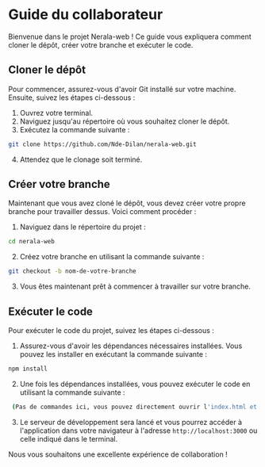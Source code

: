 
# Guide du collaborateur

Bienvenue dans le projet Nerala-web ! Ce guide vous expliquera comment cloner le dépôt, créer votre branche et exécuter le code.

## Cloner le dépôt

Pour commencer, assurez-vous d'avoir Git installé sur votre machine. Ensuite, suivez les étapes ci-dessous :

1. Ouvrez votre terminal.
2. Naviguez jusqu'au répertoire où vous souhaitez cloner le dépôt.
3. Exécutez la commande suivante :

```bash
git clone https://github.com/Nde-Dilan/nerala-web.git
```

4. Attendez que le clonage soit terminé.

## Créer votre branche

Maintenant que vous avez cloné le dépôt, vous devez créer votre propre branche pour travailler dessus. Voici comment procéder :

1. Naviguez dans le répertoire du projet :

```bash
cd nerala-web
```

2. Créez votre branche en utilisant la commande suivante :

```bash
git checkout -b nom-de-votre-branche
```

3. Vous êtes maintenant prêt à commencer à travailler sur votre branche.

## Exécuter le code

Pour exécuter le code du projet, suivez les étapes ci-dessous :

1. Assurez-vous d'avoir les dépendances nécessaires installées. Vous pouvez les installer en exécutant la commande suivante :

```bash
npm install
```

2. Une fois les dépendances installées, vous pouvez exécuter le code en utilisant la commande suivante :

```bash
 (Pas de commandes ici, vous pouvez directement ouvrir l'index.html et commencer à coder ou utiliser live Server pour avoir un petit serveur pour le developement)
```

3. Le serveur de développement sera lancé et vous pourrez accéder à l'application dans votre navigateur à l'adresse `http://localhost:3000` ou celle indiqué dans le terminal.



Nous vous souhaitons une excellente expérience de collaboration !
